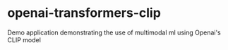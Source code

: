 # openai-transformers-clip
Demo application demonstrating the use of multimodal ml using Openai's CLIP model
